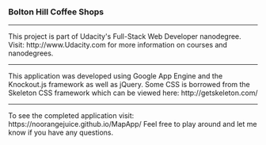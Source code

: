 ### Bolton Hill Coffee Shops
<hr>
This project is part of Udacity's Full-Stack Web Developer nanodegree. Visit: http://www.Udacity.com for more information on courses and nanodegrees.
<hr>
This application was developed using Google App Engine and the Knockout.js framework as well as jQuery. Some CSS is borrowed from the Skeleton CSS framework which can be viewed here: http://getskeleton.com/
<hr>
To see the completed application visit: https://noorangejuice.github.io/MapApp/ Feel free to play around and let me know if you have any questions.
